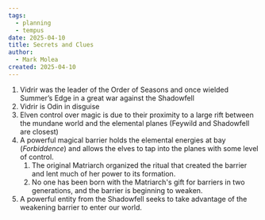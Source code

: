 ```yaml
---
tags:
  - planning
  - tempus
date: 2025-04-10
title: Secrets and Clues
author:
  - Mark Molea
created: 2025-04-10
---
```









1. Vidrir was the leader of the Order of Seasons and once wielded Summer’s Edge in a great war against the Shadowfell
2. Vidrir is Odin in disguise
3. Elven control over magic is due to their proximity to a large rift between the mundane world and the elemental planes (Feywild and Shadowfell are closest)
4. A powerful magical barrier holds the elemental energies at bay (_Forbiddence_) and allows the elves to tap into the planes with some level of control.
    1. The original Matriarch organized the ritual that created the barrier and lent much of her power to its formation.
    2. No one has been born with the Matriarch's gift for barriers in two generations, and the barrier is beginning to weaken.
5. A powerful entity from the Shadowfell seeks to take advantage of the weakening barrier to enter our world.